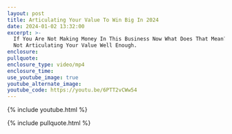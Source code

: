 ```yaml
---
layout: post
title: Articulating Your Value To Win Big In 2024
date: 2024-01-02 13:32:00
excerpt: >-
  If You Are Not Making Money In This Business Now What Does That Mean? You're
  Not Articulating Your Value Well Enough.
enclosure:
pullquote:
enclosure_type: video/mp4
enclosure_time:
use_youtube_image: true
youtube_alternate_image:
youtube_code: https://youtu.be/6PTT2vCWw54
---
```

{% include youtube.html %}

{% include pullquote.html %}
